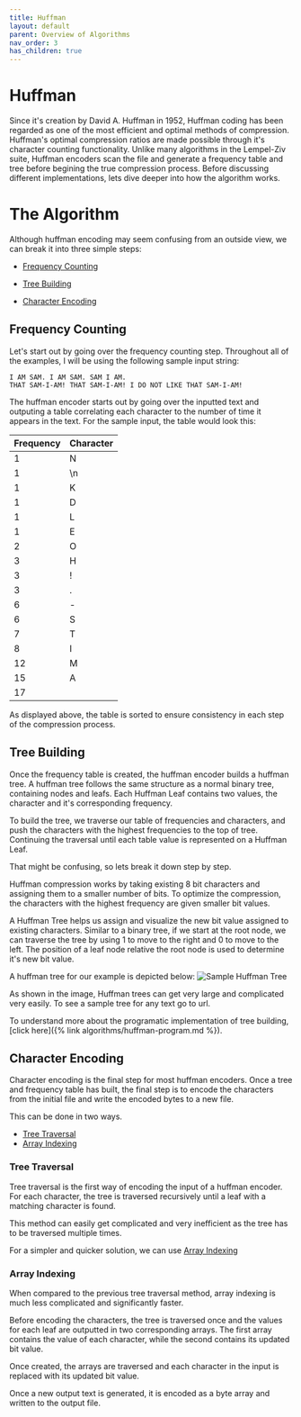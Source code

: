 ```yaml
---
title: Huffman
layout: default
parent: Overview of Algorithms
nav_order: 3
has_children: true
---
```


# Huffman

Since it's creation by David A. Huffman in 1952, Huffman coding has been regarded as one of the most efficient and optimal methods of compression. Huffman's optimal compression ratios are made possible through it's character counting functionality. Unlike many algorithms in the Lempel-Ziv suite, Huffman encoders scan the file and generate a frequency table and tree before begining the true compression process. Before discussing different implementations, lets dive deeper into how the algorithm works.

# The Algorithm

Although huffman encoding may seem confusing from an outside view, we can break it into three simple steps:

- [Frequency Counting](#frequency-counting)

- [Tree Building](#tree-Building)

- [Character Encoding](#character-Encoding)

## Frequency Counting

Let's start out by going over the frequency counting step. Throughout all of the examples, I will be using the following sample input string:

```
I AM SAM. I AM SAM. SAM I AM.
THAT SAM-I-AM! THAT SAM-I-AM! I DO NOT LIKE THAT SAM-I-AM!
```

The huffman encoder starts out by going over the inputted text and outputing a table correlating each character to the number of time it appears in the text. For the sample input, the table would look this:

| Frequency | Character |
| --------- | --------- |
| 1         | N         |
| 1         | \n        |
| 1         | K         |
| 1         | D         |
| 1         | L         |
| 1         | E         |
| 2         | O         |
| 3         | H         |
| 3         | !         |
| 3         | .         |
| 6         | -         |
| 6         | S         |
| 7         | T         |
| 8         | I         |
| 12        | M         |
| 15        | A         |
| 17        |           |

As displayed above, the table is sorted to ensure consistency in each step of the compression process.

## Tree Building

Once the frequency table is created, the huffman encoder builds a huffman tree. A huffman tree follows the same structure as a normal binary tree, containing nodes and leafs. Each Huffman Leaf contains two values, the character and it's corresponding frequency.

To build the tree, we traverse our table of frequencies and characters, and push the characters with the highest frequencies to the top of tree. Continuing the traversal until each table value is represented on a Huffman Leaf.

That might be confusing, so lets break it down step by step.

Huffman compression works by taking existing 8 bit characters and assigning them to a smaller number of bits. To optimize the compression, the characters with the highest frequency are given smaller bit values.

A Huffman Tree helps us assign and visualize the new bit value assigned to existing characters. Similar to a binary tree, if we start at the root node, we can traverse the tree by using 1 to move to the right and 0 to move to the left. The position of a leaf node relative the root node is used to determine it's new bit value.

A huffman tree for our example is depicted below:
![Sample Huffman Tree](https://i.ibb.co/jyPPwnw/Screen-Shot-2020-08-31-at-10-34-00-AM.png)

As shown in the image, Huffman trees can get very large and complicated very easily. To see a sample tree for any text go to url.

To understand more about the programatic implementation of tree building, [click here]({% link algorithms/huffman-program.md %}).

## Character Encoding

Character encoding is the final step for most huffman encoders. Once a tree and frequency table has built, the final step is to encode the characters from the initial file and write the encoded bytes to a new file.

This can be done in two ways.

- [Tree Traversal](#tree-traversal)
- [Array Indexing](#array-indexing)

### Tree Traversal

Tree traversal is the first way of encoding the input of a huffman encoder. For each character, the tree is traversed recursively until a leaf with a matching character is found.

This method can easily get complicated and very inefficient as the tree has to be traversed multiple times.

For a simpler and quicker solution, we can use [Array Indexing](#array-indexing)

### Array Indexing

When compared to the previous tree traversal method, array indexing is much less complicated and significantly faster.

Before encoding the characters, the tree is traversed once and the values for each leaf are outputted in two corresponding arrays. The first array contains the value of each character, while the second contains its updated bit value.

Once created, the arrays are traversed and each character in the input is replaced with its updated bit value.

Once a new output text is generated, it is encoded as a byte array and written to the output file.
